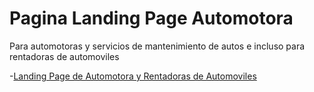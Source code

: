 # Pagina Landing Page Automotora 

Para automotoras y servicios de mantenimiento de autos e incluso para rentadoras de automoviles

-[Landing Page de Automotora y Rentadoras de Automoviles](https://Rigzert.github.io/autonegocios/automotorawebsite)
